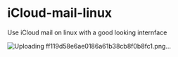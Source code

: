 # iCloud-mail-linux
Use iCloud mail on linux with a good looking internface

![Uploading ff119d58e6ae0186a61b38cb8f0b8fc1.png…]()
